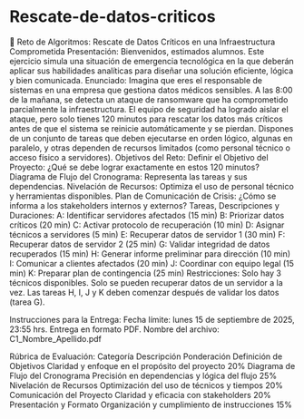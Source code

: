 # Rescate-de-datos-criticos

🧠 Reto de Algoritmos: Rescate de Datos Críticos en una Infraestructura Comprometida
Presentación:
Bienvenidos, estimados alumnos. Este ejercicio simula una situación de emergencia tecnológica en la que deberán aplicar sus habilidades analíticas para diseñar una solución eficiente, lógica y bien comunicada.
Enunciado:
Imagina que eres el responsable de sistemas en una empresa que gestiona datos médicos sensibles. A las 8:00 de la mañana, se detecta un ataque de ransomware que ha comprometido parcialmente la infraestructura. El equipo de seguridad ha logrado aislar el ataque, pero solo tienes 120 minutos para rescatar los datos más críticos antes de que el sistema se reinicie automáticamente y se pierdan.
Dispones de un conjunto de tareas que deben ejecutarse en orden lógico, algunas en paralelo, y otras dependen de recursos limitados (como personal técnico o acceso físico a servidores).
Objetivos del Reto:
Definir el Objetivo del Proyecto: ¿Qué se debe lograr exactamente en estos 120 minutos?
Diagrama de Flujo del Cronograma: Representa las tareas y sus dependencias.
Nivelación de Recursos: Optimiza el uso de personal técnico y herramientas disponibles.
Plan de Comunicación de Crisis: ¿Cómo se informa a los stakeholders internos y externos?
Tareas, Descripciones y Duraciones:
A: Identificar servidores afectados (15 min)
B: Priorizar datos críticos (20 min)
C: Activar protocolo de recuperación (10 min)
D: Asignar técnicos a servidores (5 min)
E: Recuperar datos de servidor 1 (30 min)
F: Recuperar datos de servidor 2 (25 min)
G: Validar integridad de datos recuperados (15 min)
H: Generar informe preliminar para dirección (10 min)
I: Comunicar a clientes afectados (20 min)
J: Coordinar con equipo legal (15 min)
K: Preparar plan de contingencia (25 min)
Restricciones:
Solo hay 3 técnicos disponibles.
Solo se pueden recuperar datos de un servidor a la vez.
Las tareas H, I, J y K deben comenzar después de validar los datos (tarea G).


Instrucciones para la Entrega:
Fecha límite: lunes 15 de septiembre de 2025, 23:55 hrs.
Entrega en formato PDF.
Nombre del archivo: C1_Nombre_Apellido.pdf


Rúbrica de Evaluación:
  Categoría
Descripción
Ponderación
   Definición de Objetivos
Claridad y enfoque en el propósito del proyecto
20%
   Diagrama de Flujo del Cronograma
Precisión en dependencias y lógica del flujo
 25%
   Nivelación de Recursos
 Optimización del uso de técnicos y tiempos
20%
   Comunicación del Proyecto
Claridad y eficacia con stakeholders
20%
   Presentación y Formato
Organización y cumplimiento de instrucciones
15%